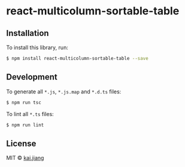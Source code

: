 # react-multicolumn-sortable-table

## Installation

To install this library, run:

```bash
$ npm install react-multicolumn-sortable-table --save
```

## Development

To generate all `*.js`, `*.js.map` and `*.d.ts` files:

```bash
$ npm run tsc
```

To lint all `*.ts` files:

```bash
$ npm run lint
```

## License

MIT © [kai.jiang](sdujack2012@gmail.com)
